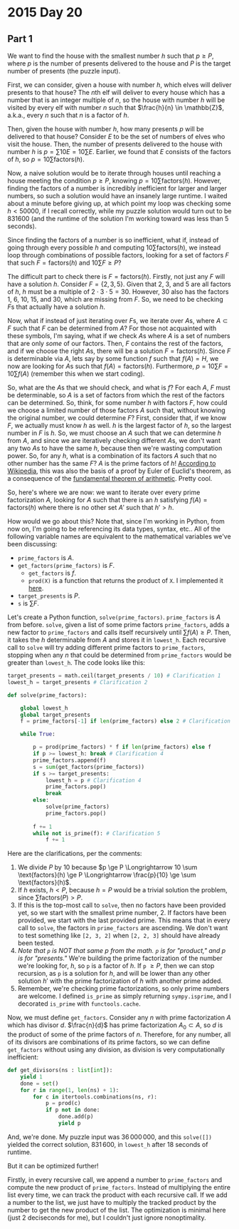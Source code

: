 # 2015 Day 20

## Part 1

We want to find the house with the smallest number $h$ such that $p \ge P$, where $p$ is the number of presents delivered to the house and $P$ is the target number of presents (the puzzle input).

First, we can consider, given a house with number $h$, which elves will deliver presents to that house? The $n$th elf will deliver to every house which has a number that is an integer multiple of $n$, so the house with number $h$ will be visited by every elf with number $n$ such that $\frac{h}{n} \in \mathbb{Z}$, a.k.a., every $n$ such that $n$ is a factor of $h$.

Then, given the house with number $h$, how many presents $p$ will be delivered to that house? Consider $E$ to be the set of numbers of elves who visit the house. Then, the number of presents delivered to the house with number $h$ is $p = \sum 10 E = 10\sum E$. Earlier, we found that $E$ consists of the factors of $h$, so $p = 10 \sum \text{factors}(h)$.

Now, a naive solution would be to iterate through houses until reaching a house meeting the condition $p \ge P$, knowing $p = 10 \sum \text{factors}(h)$. However, finding the factors of a number is incredibly inefficient for larger and larger numbers, so such a solution would have an insanely large runtime. I waited about a minute before giving up, at which point my loop was checking some $h < 50000$, if I recall correctly, while my puzzle solution would turn out to be $831600$ (and the runtime of the solution I'm working toward was less than $5$ seconds).

Since finding the factors of a number is so inefficient, what if, instead of going through every possible $h$ and computing $10 \sum \text{factors}(h)$, we instead loop through combinations of possible factors, looking for a set of factors $F$ that such $F = \text{factors}(h)$ and $10 \sum F \ge P$?

The difficult part to check there is $F = \text{factors}(h)$. Firstly, not just any $F$ will have a solution $h$. Consider $F = \{2,3,5\}$. Given that $2$, $3$, and $5$ are all factors of $h$, $h$ must be a multiple of $2\cdot3\cdot5=30$. However, $30$ also has the factors $1$, $6$, $10$, $15$, and $30$, which are missing from $F$. So, we need to be checking $F$s that actually have a solution $h$.

Now, what if instead of just iterating over $F$s, we iterate over $A$s, where $A \subset F$ such that $F$ can be determined from $A$? For those not acquainted with these symbols, I'm saying, what if we check $A$s where $A$ is a set of numbers that are only *some* of our factors. Then, $F$ contains the rest of the factors, and if we choose the right $A$s, there will be a solution $F = \text{factors}(h)$. Since $F$ is determinable via $A$, lets say by some function $f$ such that $f(A) = H$, we now are looking for $A$s such that $f(A) = \text{factors}(h)$. Furthermore, $p = 10 \sum F = 10 \sum f(A)$ (remember this when we start coding).

So, what are the $A$s that we should check, and what is $f$? For each $A$, $F$ must be determinable, so $A$ is a set of factors from which the rest of the factors can be determined. So, think, for some number $h$ with factors $F$, how could we choose a limited number of those factors $A$ such that, without knowing the original number, we could determine $F$? First, consider that, if we know $F$, we actually must know $h$ as well. $h$ is the largest factor of $h$, so the largest number in $F$ is $h$. So, we must choose an $A$ such that we can determine $h$ from $A$, and since we are iteratively checking different $A$s, we don't want any two $A$s to have the same $h$, because then we're wasting computation power. So, for any $h$, what is a combination of its factors $A$ such that no other number has the same $F$? $A$ is the prime factors of $h$! [According to Wikipedia](https://en.wikipedia.org/wiki/Euclid%27s_theorem), this was also the basis of a proof by Euler of Euclid's theorem, as a consequence of the [fundamental theorem of arithmetic](https://en.wikipedia.org/wiki/Fundamental_theorem_of_arithmetic). Pretty cool.

So, here's where we are now: we want to iterate over every prime factorization $A$, looking for $A$ such that there is an $h$ satisfying $f(A) = \text{factors}(h)$ where there is no other set $A'$ such that $h' > h$.

How would we go about this? Note that, since I'm working in Python, from now on, I'm going to be referencing its data types, syntax, etc.. All of the following variable names are equivalent to the mathematical variables we've been discussing:
* `prime_factors` is $A$.
* `get_factors(prime_factors)` is $F$.
    * `get_factors` is $f$.
    * `prod(X)` is a function that returns the product of `X`. I implemented it [here](https://github.com/glistermelon/advent-of-code/blob/master/util/python/util.py).
* `target_presents` is $P$.
* `s` is $\sum F$.

Let's create a Python function, `solve(prime_factors)`. `prime_factors` is $A$ from before. `solve`, given a list of some prime factors `prime_factors`, adds a new factor to `prime_factors` and calls itself recursively until $\sum f(A) \ge P$. Then, it takes the $h$ determinable from $A$ and stores it in `lowest_h`. Each recursive call to `solve` will try adding different prime factors to `prime_factors`, stopping when any $n$ that could be determined from `prime_factors` would be greater than `lowest_h`. The code looks like this:

```py
target_presents = math.ceil(target_presents / 10) # Clarification 1
lowest_h = target_presents # Clarification 2

def solve(prime_factors):

    global lowest_h
    global target_presents
    f = prime_factors[-1] if len(prime_factors) else 2 # Clarification 3

    while True:

        p = prod(prime_factors) * f if len(prime_factors) else f
        if p >= lowest_h: break # Clarification 4
        prime_factors.append(f)
        s = sum(get_factors(prime_factors))
        if s >= target_presents:
            lowest_h = p # Clarification 4
            prime_factors.pop()
            break
        else:
            solve(prime_factors)
            prime_factors.pop()
        
        f += 1
        while not is_prime(f): # Clarification 5
            f += 1
```

Here are the clarifications, per the comments:
1. We divide $P$ by $10$ because $p \ge P \Longrightarrow 10 \sum \text{factors}(h) \ge P \Longrightarrow \frac{p}{10} \ge \sum \text{factors}(h)$.
2. If $h$ exists, $h < P$, because $h = P$ would be a trivial solution the problem, since $\sum \text{factors}(P) > P$.
3. If this is the top-most call to `solve`, then no factors have been provided yet, so we start with the smallest prime number, $2$. If factors have been provided, we start with the last provided prime. This means that in every call to `solve`, the factors in `prime_factors` are ascending. We don't want to test something like `[2, 3, 2]` when `[2, 2, 3]` should have already been tested.
4. *Note that `p` is NOT that same $p$ from the math. `p` is for "product," and $p$ is for "presents."* We're building the prime factorization of the number we're looking for, $h$, so `p` is a factor of $h$. If `p` $\ge P$, then we can stop recursion, as `p` is a solution for $h$, and will be lower than any other solution $h'$ with the prime factorization of $h$ with another prime added.
5. Remember, we're checking prime factorizations, so only prime numbers are welcome. I defined `is_prime` as simply returning `sympy.isprime`, and I decorated `is_prime` with `functools.cache`.

Now, we must define `get_factors`. Consider any $n$ with prime factorization $A$ which has divisor $d$. $\frac{n}{d}$ has prime factorization $A_0 \subset A$, so $d$ is the product of some of the prime factors of $n$. Therefore, for any number, all of its divisors are combinations of its prime factors, so we can define `get_factors` without using any division, as division is very computationally inefficient:

```py
def get_divisors(ns : list[int]):
    yield 1
    done = set()
    for r in range(1, len(ns) + 1):
        for c in itertools.combinations(ns, r):
            p = prod(c)
            if p not in done:
                done.add(p)
                yield p
```

And, we're done. My puzzle input was $36\,000\,000$, and this `solve([])` yielded the correct solution, $831\,600$, in `lowest_h` after $18$ seconds of runtime.

But it can be optimized further!

Firstly, in every recursive call, we append a number to `prime_factors` and compute the new product of `prime_factors`. Instead of multiplying the entire list every time, we can track the product with each recursive call. If we add a number to the list, we just have to multiply the tracked product by the number to get the new product of the list. The optimization is minimal here (just 2 deciseconds for me), but I couldn't just ignore nonoptimality.

